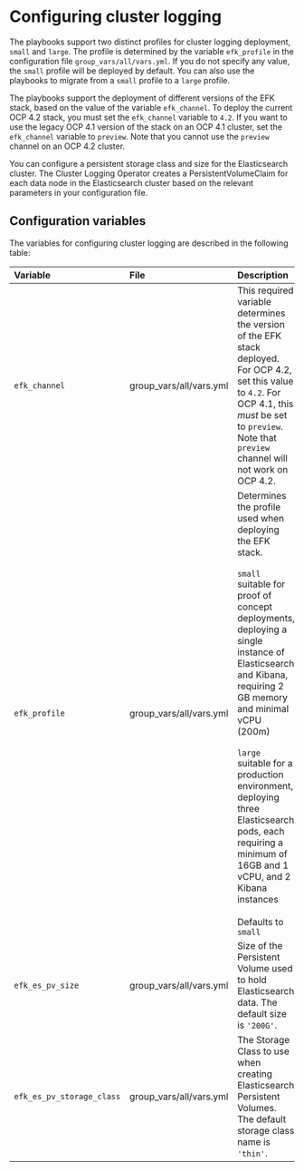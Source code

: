 # Configuring cluster logging

The playbooks support two distinct profiles for cluster logging deployment, `small` and `large`.  The profile is
determined by the variable `efk_profile` in the configuration file `group_vars/all/vars.yml`. If you do not specify
any value, the `small` profile will be deployed by default. You can also use the playbooks to migrate from
a `small` profile to a `large` profile.

The playbooks support the deployment of different versions of the EFK stack, based on the value of the variable
`efk_channel`.
To deploy the current OCP 4.2 stack, you must set the `efk_channel` variable to `4.2`.
If you want to use the legacy OCP 4.1 version of the stack on an OCP 4.1 cluster, set the `efk_channel`
variable to `preview`. Note that you cannot use the `preview` channel on an OCP 4.2 cluster.

You can configure a persistent storage class and size for the Elasticsearch cluster. The Cluster Logging Operator creates
a PersistentVolumeClaim for each data node in the Elasticsearch cluster based on the relevant parameters in your
configuration file.

## Configuration variables

The variables for configuring cluster logging are described in the following table:


|Variable|File|Description|
|:-------|:---|:----------|
|`efk_channel`|group_vars/all/vars.yml|This required variable determines the version of the EFK stack deployed. For OCP 4.2, set this value to `4.2`. For OCP 4.1, this *must* be set to `preview`. Note that `preview` channel will not work on OCP 4.2.|
|`efk_profile`|group_vars/all/vars.yml|Determines the profile used when deploying the EFK stack.<br><br>`small` suitable for proof of concept deployments, deploying a single instance of Elasticsearch and Kibana,  requiring 2 GB memory and minimal vCPU (200m)<br><br>`large` suitable for a production environment, deploying three Elasticsearch pods, each requiring a minimum of 16GB and 1 vCPU, and 2 Kibana instances<br><br>Defaults to `small`|
|`efk_es_pv_size`|group_vars/all/vars.yml|Size of the Persistent Volume used to hold Elasticsearch data. The default size is `'200G'`.|
|`efk_es_pv_storage_class`|group_vars/all/vars.yml|The Storage Class to use when creating Elasticsearch Persistent Volumes. The default storage class name is `'thin'`.|

